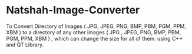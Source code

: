 Natshah-Image-Converter
=======================

To Convert Directory of Images ( JPG, JPEG, PNG, BMP, PBM, PGM, PPM, XBM )  to a directory of any other images  ( JPG , JPEG, PNG, BMP, PBM, PGM, PPM, XBM ) , which can change the size for all of them. using C++ and QT Library.
